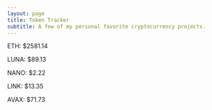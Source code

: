 ```yaml
---
layout: page
title: Token Tracker
subtitle: A few of my personal favorite cryptocurrency projects.
---
```


<!--BEGINCRYPTOINPUT-->
ETH: $2581.14

LUNA: $89.13

NANO: $2.22

LINK: $13.35

AVAX: $71.73

<!--ENDCRYPTOINPUT-->
